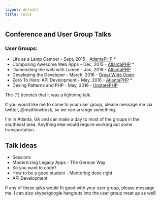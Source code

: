 ```yaml
---
layout: default
title: Talks
---
```

## Conference and User Group Talks

### User Groups:

* Life as a Lamp Camper - Sept, 2015 - [AtlantaPHP](https://atlantaphp.org) *
* Composing Awesome Web Apps - Dec, 2015 - [AtlantaPHP](https://atlantaphp.org) *
* Illumenating the web with Lumen - Jan, 2016 - [AtlantaPHP](https://atlantaphp.org)
* Developing the Developer - March, 2016 - [Great Wide Open](http://greatwideopen.org)
* Zero To Hero: API Development - May, 2016 - [AtlantaPHP](https://atlantaphp.org) * 
* Desing Patterns and PHP - May, 2016 - [UpstatePHP](http://upstatephp.com/)

The (*) denotes that it was a lightning talk.

If you would like me to come to your user group, please message me via twitter, @matthewtrask,
so we can arrange something.

I'm in Atlanta, GA and can make a day to most of the groups in the southeast area. Anything else
would require working out some transportation.

## Talk Ideas

* Sessions
* Modernizing Legacy Apps - The German Way
* So you want to code?
* How to be a good student - Mentoring done right
* API Development

If any of these talks would fit good with your user group, please message me. I can also skype/google hangouts into the user group meet up as well!
